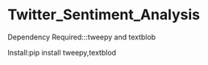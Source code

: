 # Twitter_Sentiment_Analysis
Dependency Required:::tweepy and textblob







Install:pip install tweepy,textblod
